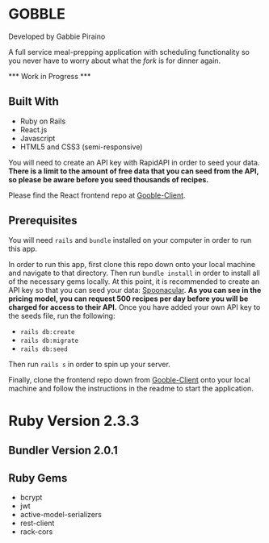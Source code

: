 # GOBBLE
Developed by Gabbie Piraino

A full service meal-prepping application with scheduling functionality so you never have to worry about what the <i>fork</i> is for dinner again.

*** Work in Progress ***

## Built With

* Ruby on Rails
* React.js
* Javascript
* HTML5 and CSS3 (semi-responsive)

You will need to create an API key with RapidAPI in order to seed your data. **There is a limit to the amount of free data that you can seed from the API, so please be aware before you seed thousands of recipes.**

Please find the React frontend repo at [Gooble-Client](https://github.com/pirainogi/gobble-client).

## Prerequisites

You will need `rails` and `bundle` installed on your computer in order to run this app.

In order to run this app, first clone this repo down onto your local machine and navigate to that directory. Then run  `bundle install` in order to install all of the necessary gems locally. At this point, it is recommended to create an API key so that you can seed your data: [Spoonacular](https://rapidapi.com/spoonacular/api/recipe-food-nutrition). **As you can see in the pricing model, you can request 500 recipes per day before you will be charged for access to their API.** Once you have added your own API key to the seeds file, run the following:

* `rails db:create`
* `rails db:migrate`
* `rails db:seed`

Then run `rails s` in order to spin up your server.

Finally, clone the frontend repo down from [Gooble-Client](https://github.com/pirainogi/gobble-client) onto your local machine and follow the instructions in the readme to start the application.


# Ruby Version 2.3.3
## Bundler Version 2.0.1

## Ruby Gems
* bcrypt
* jwt
* active-model-serializers
* rest-client
* rack-cors
